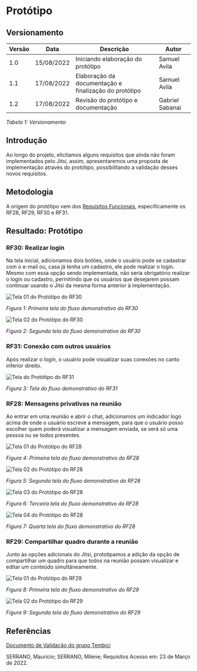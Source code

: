 # Protótipo

## Versionamento

| Versão |    Data    | Descrição                                             | Autor           |
| ------ | :--------: | ----------------------------------------------------- | --------------- |
| 1.0    | 15/08/2022 | Iniciando elaboração do protótipo                     | Samuel Avila    |
| 1.1    | 17/08/2022 | Elaboração da documentação e finalização do protótipo | Samuel Avila    |
| 1.2    | 17/08/2022 | Revisão do protótipo e documentação                   | Gabriel Sabanai |

_Tabela 1: Versionamento_

## Introdução

Ao longo do projeto, elicitamos alguns requisitos que ainda não foram implementados pelo Jitsi, assim, apresentaremos uma proposta de implementação através do protótipo, possibilitando a validação desses novos requisitos.

## Metodologia

A origem do protótipo vem dos [Requisitos Funcionais](https://requisitos-de-software.github.io/2022.1-Jitsi-Meet/elicitacao/requisitoselicitados/), especificamente os RF28, RF29, RF30 e RF31.

## Resultado: Protótipo

### RF30: Realizar login

Na tela inicial, adicionamos dois botões, onde o usuário pode se cadastrar com o e-mail ou, casa já tenha um cadastro, ele pode realizar o login. Mesmo com essa opção sendo implementada, não seria obrigatório realizar o login ou cadastro, permitindo que os usuários que desejarem possam continuar usando o Jitsi da mesma forma anterior à implementação.

![Tela 01 do Protótipo do RF30](../../assets/prototipo/RF30_01.png)

_Figura 1: Primeira tela do fluxo demonstrativo do RF30_

![Tela 02 do Protótipo do RF30](../../assets/prototipo/RF30_02.png)

_Figura 2: Segunda tela do fluxo demonstrativo do RF30_

### RF31: Conexão com outros usuários

Após realizar o login, o usuário pode visualizar suas conexões no canto inferior direito.

![Tela do Protótipo do RF31](../../assets/prototipo/RF31_1.png)

_Figura 3: Tela do fluxo demonstrativo do RF31_

### RF28: Mensagens privativas na reunião

Ao entrar em uma reunião e abrir o chat, adicionamos um indicador logo acima de onde o usuário escreve a mensagem, para que o usuário posso escolher quem poderá visualizar a mensagem enviada, se será só uma pessoa ou se todos presentes.

![Tela 01 do Protótipo do RF28](../../assets/prototipo/RF28_01.png)

_Figura 4: Primeira tela do fluxo demonstrativo do RF28_

![Tela 02 do Protótipo do RF28](../../assets/prototipo/RF28_02.png)

_Figura 5: Segunda tela do fluxo demonstrativo do RF28_

![Tela 03 do Protótipo do RF28](../../assets/prototipo/RF28_03.png)

_Figura 6: Terceira tela do fluxo demonstrativo do RF28_

![Tela 04 do Protótipo do RF28](../../assets/prototipo/RF28_04.png)

_Figura 7: Quarta tela do fluxo demonstrativo do RF28_

### RF29: Compartilhar quadro durante a reunião

Junto às opções adicionais do Jitsi, prototipamos a adição da opção de compartilhar um quadro para que todos na reunião possam visualizar e editar um conteúdo simultâneamente.

![Tela 01 do Protótipo do RF29](../../assets/prototipo/RF29_01.png)

_Figura 8: Primeira tela do fluxo demonstrativo do RF29_

![Tela 02 do Protótipo do RF29](../../assets/prototipo/RF29_02.png)

_Figura 9: Segunda tela do fluxo demonstrativo do RF29_

## Referências

[Documento de Validação do grupo Tembici](https://requisitos-de-software.github.io/2021.2-Tembici/analise/validacao/prototipo/)

SERRANO, Maurício; SERRANO, Milene; Requisitos Acesso em: 23 de Março de 2022.
